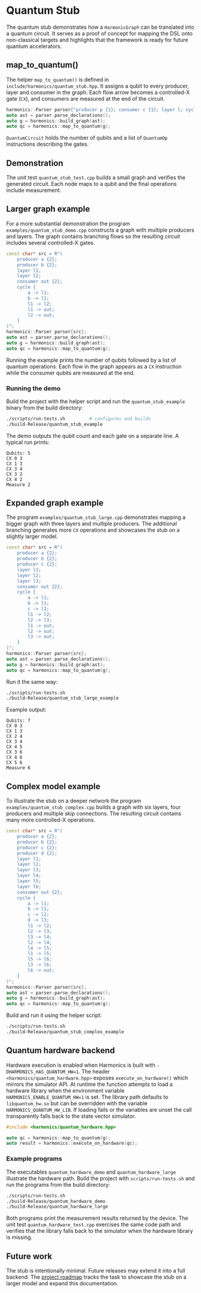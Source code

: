 # Quantum Stub

The quantum stub demonstrates how a `HarmonicGraph` can be translated into a quantum circuit. It serves as a proof of concept for mapping the DSL onto non-classical targets and highlights that the framework is ready for future quantum accelerators.

## map_to_quantum()

The helper `map_to_quantum()` is defined in `include/harmonics/quantum_stub.hpp`. It assigns a qubit to every producer, layer and consumer in the graph. Each flow arrow becomes a controlled-X gate (`CX`), and consumers are measured at the end of the circuit.

```cpp
harmonics::Parser parser{"producer p {1}; consumer c {1}; layer l; cycle { p -> l; l -> c; }"};
auto ast = parser.parse_declarations();
auto g = harmonics::build_graph(ast);
auto qc = harmonics::map_to_quantum(g);
```

`QuantumCircuit` holds the number of qubits and a list of `QuantumOp` instructions describing the gates.

## Demonstration

The unit test `quantum_stub_test.cpp` builds a small graph and verifies the generated circuit. Each node maps to a qubit and the final operations include measurement.

## Larger graph example

For a more substantial demonstration the program `examples/quantum_stub_demo.cpp`
constructs a graph with multiple producers and layers. The graph contains
branching flows so the resulting circuit includes several controlled-X gates.

```cpp
const char* src = R"(
    producer a {2};
    producer b {2};
    layer l1;
    layer l2;
    consumer out {2};
    cycle {
        a -> l1;
        b -> l1;
        l1 -> l2;
        l1 -> out;
        l2 -> out;
    }
)";
harmonics::Parser parser{src};
auto ast = parser.parse_declarations();
auto g = harmonics::build_graph(ast);
auto qc = harmonics::map_to_quantum(g);
```

Running the example prints the number of qubits followed by a list of quantum
operations. Each flow in the graph appears as a `CX` instruction while the
consumer qubits are measured at the end.

### Running the demo

Build the project with the helper script and run the `quantum_stub_example`
binary from the build directory:

```bash
./scripts/run-tests.sh         # configures and builds
./build-Release/quantum_stub_example
```

The demo outputs the qubit count and each gate on a separate line. A typical
run prints:

```
Qubits: 5
CX 0 3
CX 1 3
CX 3 4
CX 3 2
CX 4 2
Measure 2
```

## Expanded graph example

The program `examples/quantum_stub_large.cpp` demonstrates mapping a bigger
graph with three layers and multiple producers. The additional branching
generates more `CX` operations and showcases the stub on a slightly larger
model.

```cpp
const char* src = R"(
    producer a {2};
    producer b {2};
    producer c {2};
    layer l1;
    layer l2;
    layer l3;
    consumer out {2};
    cycle {
        a -> l1;
        b -> l1;
        c -> l2;
        l1 -> l2;
        l2 -> l3;
        l1 -> out;
        l2 -> out;
        l3 -> out;
    }
)";
harmonics::Parser parser{src};
auto ast = parser.parse_declarations();
auto g = harmonics::build_graph(ast);
auto qc = harmonics::map_to_quantum(g);
```

Run it the same way:

```bash
./scripts/run-tests.sh
./build-Release/quantum_stub_large_example
```

Example output:

```
Qubits: 7
CX 0 3
CX 1 3
CX 2 4
CX 3 4
CX 4 5
CX 3 6
CX 4 6
CX 5 6
Measure 6
```

## Complex model example

To illustrate the stub on a deeper network the program
`examples/quantum_stub_complex.cpp` builds a graph with six layers,
four producers and multiple skip connections. The resulting circuit
contains many more controlled-X operations.

```cpp
const char* src = R"(
    producer a {2};
    producer b {2};
    producer c {2};
    producer d {2};
    layer l1;
    layer l2;
    layer l3;
    layer l4;
    layer l5;
    layer l6;
    consumer out {2};
    cycle {
        a -> l1;
        b -> l1;
        c -> l2;
        d -> l3;
        l1 -> l2;
        l2 -> l3;
        l3 -> l4;
        l2 -> l4;
        l4 -> l5;
        l1 -> l5;
        l5 -> l6;
        l3 -> l6;
        l6 -> out;
    }
)";
harmonics::Parser parser{src};
auto ast = parser.parse_declarations();
auto g = harmonics::build_graph(ast);
auto qc = harmonics::map_to_quantum(g);
```

Build and run it using the helper script:

```bash
./scripts/run-tests.sh
./build-Release/quantum_stub_complex_example
```

## Quantum hardware backend

Hardware execution is enabled when Harmonics is built with
`-DHARMONICS_HAS_QUANTUM_HW=1`.  The header
`<harmonics/quantum_hardware.hpp>` exposes `execute_on_hardware()` which mirrors
the simulator API.  At runtime the function attempts to load a hardware
library when the environment variable `HARMONICS_ENABLE_QUANTUM_HW=1` is set.
The library path defaults to `libquantum_hw.so` but can be overridden with the
variable `HARMONICS_QUANTUM_HW_LIB`.  If loading fails or the variables are
unset the call transparently falls back to the state vector simulator.

```cpp
#include <harmonics/quantum_hardware.hpp>

auto qc = harmonics::map_to_quantum(g);
auto result = harmonics::execute_on_hardware(qc);
```

### Example programs

The executables `quantum_hardware_demo` and `quantum_hardware_large` illustrate
the hardware path.  Build the project with `scripts/run-tests.sh` and run the
programs from the build directory:

```bash
./scripts/run-tests.sh
./build-Release/quantum_hardware_demo
./build-Release/quantum_hardware_large
```

Both programs print the measurement results returned by the device.  The unit
test `quantum_hardware_test.cpp` exercises the same code path and verifies that
the library falls back to the simulator when the hardware library is missing.

## Future work

The stub is intentionally minimal. Future releases may extend it into a full backend. The [project roadmap](../ROADMAP.md) tracks the task to showcase the stub on a larger model and expand this documentation.

